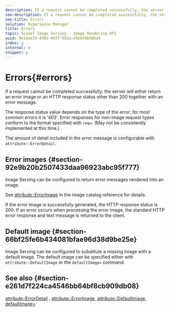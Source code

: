 ```yaml
---
description: If a request cannot be completed successfully, the server will either return an error image or an HTTP response status other than 200 together with an error message.
seo-description: If a request cannot be completed successfully, the server will either return an error image or an HTTP response status other than 200 together with an error message.
seo-title: Errors
solution: Experience Manager
title: Errors
topic: Scene7 Image Serving - Image Rendering API
uuid: 9e14ae33-438e-4d3f-992a-e5e6f0b506a9
index: y
internal: n
snippet: y
---
```


# Errors{#errors}

If a request cannot be completed successfully, the server will either return an error image or an HTTP response status other than 200 together with an error message.

The response status value depends on the type of the error; for most common errors it is '403'. Error responses for non-image request types conform to the format specified with `req=`. (May not be consistently implemented at this time.)

The amount of detail included in the error message is configurable with `attribute::ErrorDetail`.

## Error images {#section-92e9b20b2507433daa96923abc95f777}

Image Serving can be configured to return error messages rendered into an image.

See [attribute::ErrorImage](../../../../../is_api/image_catalog/image-serving-api-ref/c-image-catalog-reference/c-attributes-reference/r-errorimage.md#reference-c494d5d8b2584fe3800f35baabd0292c) in the image catalog reference for details.

If the error image is successfully generated, the HTTP response status is 200. If an error occurs when processing the error image, the standard HTTP error response and text message is returned to the client.

## Default image {#section-66bf25fe6b434081bfae96d38d9be25e}

Image Serving can be configured to substitute a missing image with a default image. The default image can be specified either with `attribute::DefaultImage` or the `defaultImage=` command.

## See also {#section-e261d7f224ca4546bb64bf8cb909db08}

[attribute::ErrorDetail](../../../../../is_api/image_catalog/image-serving-api-ref/c-image-catalog-reference/c-attributes-reference/r-errordetail.md#reference-4987c8cddcba4c88960170e49cafc561) , [attribute::ErrorImage](../../../../../is_api/image_catalog/image-serving-api-ref/c-image-catalog-reference/c-attributes-reference/r-errorimage.md#reference-c494d5d8b2584fe3800f35baabd0292c), [attribute::DefaultImage](../../../../../is_api/image_catalog/image-serving-api-ref/c-image-catalog-reference/c-attributes-reference/r-is-cat-defaultimage.md#reference-8e9900e129f54ed68462a3c2fc3bc433), [defaultImage=](../../../../../is_api/http_ref/image-serving-api-ref/c-http-protocol-reference/c-command-reference/r-is-http-defaultimage.md#reference-209aa6ce830f490483412eb26af67fd2) 
